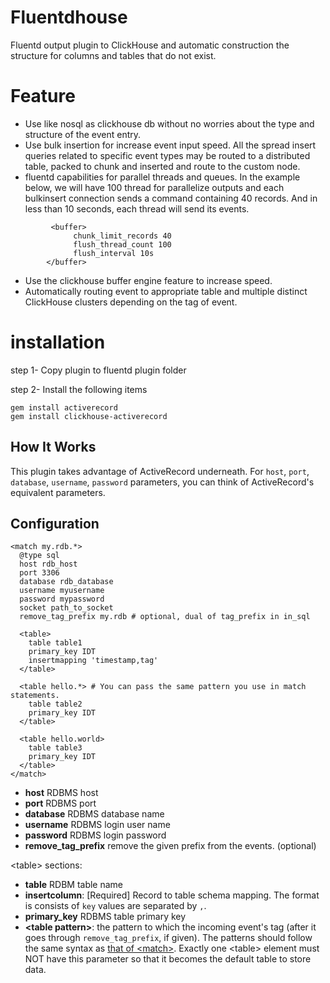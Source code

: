 # Fluentdhouse
 Fluentd output plugin to ClickHouse and automatic construction the structure for columns and tables that do not exist. 
 
# Feature
 *  Use like nosql as clickhouse db without no worries about the type and structure of the event entry.
 *  Use bulk insertion for increase event input speed. All the spread insert queries related to specific event types may be routed to a distributed table, packed to chunk and inserted and route to the custom node.
 *  fluentd capabilities for parallel threads and queues.
 In the example below, we will have 100 thread for parallelize outputs and each bulkinsert connection sends a command containing 40 records. And in less than 10 seconds, each thread will send its events.

```
         <buffer>
		      chunk_limit_records 40
		      flush_thread_count 100
		      flush_interval 10s
        </buffer>

```

 *  Use the clickhouse buffer engine feature to increase speed.
 *  Automatically routing event to appropriate table and multiple distinct ClickHouse clusters depending on the tag of event. 
  


# installation
step 1- Copy plugin to fluentd plugin folder

step 2- Install the following items 

```
gem install activerecord
gem install clickhouse-activerecord

```

## How It Works

This plugin takes advantage of ActiveRecord underneath. For `host`, `port`, `database`, `username`, `password` parameters, you can think of ActiveRecord's equivalent parameters.

## Configuration

    <match my.rdb.*>
      @type sql
      host rdb_host
      port 3306
      database rdb_database
      username myusername
      password mypassword
      socket path_to_socket
      remove_tag_prefix my.rdb # optional, dual of tag_prefix in in_sql

      <table>
        table table1
        primary_key IDT
        insertmapping 'timestamp,tag'
      </table>

      <table hello.*> # You can pass the same pattern you use in match statements.
        table table2
        primary_key IDT
      </table>
      
      <table hello.world>
        table table3
        primary_key IDT
      </table>
    </match>

* **host** RDBMS host
* **port** RDBMS port
* **database** RDBMS database name
* **username** RDBMS login user name
* **password** RDBMS login password
* **remove_tag_prefix** remove the given prefix from the events. (optional)

\<table\> sections:

* **table** RDBM table name
* **insertcolumn**: [Required] Record to table schema mapping. The format is consists of `key` values are separated by `,`.
* **primary_key** RDBMS table primary key
* **\<table pattern\>**: the pattern to which the incoming event's tag (after it goes through `remove_tag_prefix`, if given). The patterns should follow the same syntax as [that of \<match\>](https://docs.fluentd.org/configuration/config-file#how-match-patterns-work). Exactly one \<table\> element must NOT have this parameter so that it becomes the default table to store data.
